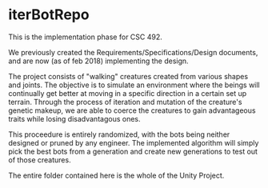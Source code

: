 # iterBotRepo

This is the implementation phase for CSC 492.

We previously created the Requirements/Specifications/Design documents, and are now (as of feb 2018) implementing the design.

The project consists of "walking" creatures created from various shapes and joints. The objective is to simulate an environment where the beings will continually get better at moving in a specific direction in a certain set up terrain.  Through the process of iteration and mutation of the creature's genetic makeup, we are able to coerce the creatures to gain advantageous traits while losing disadvantagous ones.

This proceedure is entirely randomized, with the bots being neither designed or pruned by any engineer. The implemented algorithm will simply pick the best bots from a generation and create new generations to test out of those creatures.

The entire folder contained here is the whole of the Unity Project.
